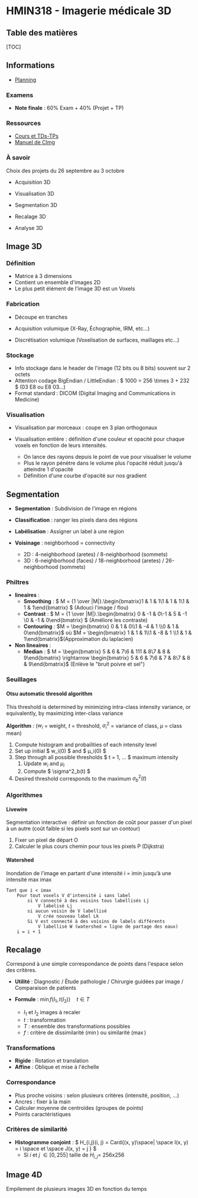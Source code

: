 # HMIN318 - Imagerie médicale 3D

## Table des matières

[TOC]

## Informations

- [Planning](https://moodle.umontpellier.fr/mod/page/view.php?id=190283)

### Examens

- **Note finale** : 60% Exam + 40% (Projet + TP)

### Ressources

- [Cours et TDs-TPs](https://moodle.umontpellier.fr/course/view.php?id=5849)
- [Manuel de CImg](http://cimg.eu/CImg_reference.pdf)

### À savoir

Choix des projets du 26 septembre au 3 octobre
- Acquisition 3D
- Visualisation 3D
- Segmentation 3D

- Recalage 3D
- Analyse 3D

## Image 3D

### Définition

- Matrice à 3 dimensions
- Contient un ensemble d'images 2D
- Le plus petit élément de l'image 3D est un Voxels

### Fabrication

- Découpe en tranches
- Acquisition volumique (X-Ray, Échographie, IRM, etc...)

- Discrétisation volumique (Voxelisation de surfaces, maillages etc...)

### Stockage

- Info stockage dans le header de l'image (12 bits ou 8 bits) souvent sur 2 octets
- Attention codage BigEndian / LittleEndian : $ 1000 = 256 \times 3 + 232 $ (03 E8 ou E8 03...)
- Format standard : DICOM (Digital Imaging and Communications in Medicine)

### Visualisation

- Visualisation par morceaux : coupe en 3 plan orthogonaux

- Visualisation entière : définition d'une couleur et opacité pour chaque voxels en fonction de leurs intensités.
  - On lance des rayons depuis le point de vue pour visualiser le volume
  - Plus le rayon pénètre dans le volume plus l'opacité réduit jusqu'à atteindre 1 d'opacité
  - Définition d'une courbe d'opacité sur nos gradient

## Segmentation

- **Segmentation** : Subdivision de l'image en régions 
- **Classification** : ranger les pixels dans des régions
- **Labélisation** : Assigner un label à une région

- **Voisinage** : neighborhood = connectivity
  - 2D : 4-neighborhood (aretes) / 8-neighborhood (sommets)
  - 3D : 6-neighborhood (faces) / 18-neighborhood (aretes) / 26-neighborhood (sommets)

### Philtres

- **lineaires** :
  - **Smoothing** : $ M = {1 \over |M|}.\begin{bmatrix}1 & 1 & 1\\1 & 1 & 1\\1 & 1 & 1\end{bmatrix} $ (Adouci l'image / flou)
  - **Contrast** :  $ M = {1 \over |M|}.\begin{bmatrix} 0 & -1 & 0\\-1 & 5 & -1 \\0 & -1 & 0\end{bmatrix} $ (Améliore les contraste)
  - **Contouring** : $M = \begin{bmatrix} 0 & 1 & 0\\1 & -4 & 1 \\0 & 1 & 0\end{bmatrix}$  où  $M = \begin{bmatrix} 1 & 1 & 1\\1 & -8 & 1 \\1 & 1 & 1\end{bmatrix}$(Approximation du laplacien)
- **Non lineaires** :
  - **Median** :  $ M = \begin{bmatrix} 5 & 6 & 7\\6 & 111 & 8\\7 & 8 & 9\end{bmatrix} \rightarrow \begin{bmatrix} 5 & 6 & 7\\6 & 7 & 8\\7 & 8 & 9\end{bmatrix}$ (Enlève le "bruit poivre et sel")

### Seuillages

#### Otsu automatic thresold algorithm 

This threshold is determined by minimizing intra-class intensity variance, or equivalently, by maximizing inter-class variance

**Algorithm** : ($w_i$ = weight, $t$ = threshold, $\sigma^2_i$ = variance of class, $µ$ = class mean)

1. Compute histogram and probailities of each intensity level
2. Set up initial $ w_i(0) $ and $ µ_i(0) $
3. Step through all possible thresholds $ t = 1, ... $ maximum intensity
   1. Update $w_i$ and $µ_i$
   2. Compute $ \sigma^2_b(t) $
4. Desired threshold corresponds to the maximum $\sigma^2_b(t)$

### Algorithmes

#### Livewire

Segmentation interactive : définir un fonction de coût pour passer d'un pixel à un autre (coût faible si les pixels sont sur un contour)

1. Fixer un pixel de départ O
2. Calculer le plus cours chemin pour tous les pixels P (Dijkstra)

#### Watershed

Inondation de l'image en partant d'une intensité i = imin jusqu’à une intensité max imax

```
Tant que i < imax
	Pour tout voxels V d'intensité i sans label
		si V connecté à des voisins tous labellisés Lj
			V labelisé Lj
		si aucun voisin de V labellisé
			V crée nouveau label Lk
		Si V est connecté à des voisins de labels différents
			V labellisé W (watershed = ligne de partage des eaux)
	i = i + 1
```

## Recalage

Correspond à une simple correspondance de points dans l'espace selon des critères.

- **Utilité** : Diagnostic / Étude pathologie / Chirurgie guidées par image / Comparaison de patients

- **Formule** : $\min f(I_1, t(I_2)) \quad t \in T$
  - $I_1$ et $I_2$ images à recaler
  - $t$ : transformation
  - $T$ : ensemble des transformations possibles
  - $f$ : critère de dissimilarité ($\min$) ou similarité ($\max$)

### Transformations

- **Rigide** : Rotation et translation
- **Affine** : Oblique et mise à l'échelle

### Correspondance

- Plus proche voisins : selon plusieurs critères (intensité, position, ...)
- Ancres : fixer à la main
- Calculer moyenne de centroïdes (groupes de points)
- Points caractéristiques

### Critères de similarité

- **Histogramme conjoint** : $ H_{i,j}(i, j) = Card\{(x, y)\space| \space I(x, y) = i \space et \space J(x, y) = j \} $
  - Si $i$ et $j$ $\in [0, 255]$ taille de $H_{i, j} =$ 256x256 

## Image 4D

Empilement de plusieurs images 3D en fonction du temps